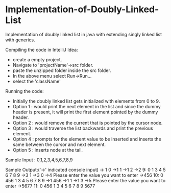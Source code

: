 # Implementation-of-Doubly-Linked-List
Implementation of doubly linked list in java with extending singly linked list with generics.


Compiling the code in IntelliJ Idea:
* create a empty project.
* Navigate to 'projectName'->src folder.
* paste the unzipped folder inside the src folder.
* In the above menu select Run->Run...
* select the 'className'

Running the code:
* Initially the doubly linked list gets initialized with elements from 0 to 9.
* Option 1 : would print the next element in the list and since the dummy header is 
  present, it will print the first element pointed by the dummy header.
* Option 2 : would remove the current that is pointed by the cursor node.
* Option 3 : would traverse the list backwards and print the previous element.
* Option 4 : prompts for the element value to be inserted and inserts the same between the 
  cursor and next element.
* Option 5 : inserts node at the tail.

Sample Input : 
0,1,2,3,4,5,6,7,8,9

Sample Output:('->' indicated console input)
-> 1
0
->1
1
->1
2
->2
9: 0 1 3 4 5 6 7 8 9
->3
1
->3
0
->4
Please enter the value you want to enter
->456
10: 0 456 1 3 4 5 6 7 8 9
->1
456
->1
1
->1
3
->5
Please enter the value you want to enter
->5677
11: 0 456 1 3 4 5 6 7 8 9 5677
